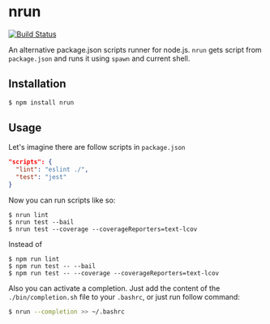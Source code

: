 # nrun

[![Build Status](https://travis-ci.org/2do2go/nrun.svg?branch=master)](https://travis-ci.org/2do2go/nrun)

An alternative package.json scripts runner for node.js. `nrun` gets script from `package.json` and runs it using `spawn` and current
shell.

## Installation

```sh
$ npm install nrun
```

## Usage

Let's imagine there are follow scripts in `package.json`

```json
"scripts": {
  "lint": "eslint ./",
  "test": "jest"
}
```

Now you can run scripts like so:

```
$ nrun lint
$ nrun test --bail
$ nrun test --coverage --coverageReporters=text-lcov
```

Instead of
```
$ npm run lint
$ npm run test -- --bail
$ npm run test -- --coverage --coverageReporters=text-lcov
```

Also you can activate a completion. Just add the content of the `./bin/completion.sh` file to your `.bashrc`, or just run follow command:

```sh
$ nrun --completion >> ~/.bashrc
```
